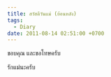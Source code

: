 ```yaml
---
title: สวัสดีวันแม่ (ย้อนหลัง)
tags:
  - Diary
date: 2011-08-14 02:51:00 +0700
---
```


ขอบคุณ และขอโทษครับ

รักแม่นะครับ

